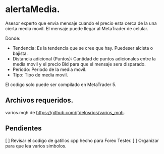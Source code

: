 # alertaMedia.

Asesor experto que envia mensaje cuando el precio esta cerca de la una cierta media movil. El mensaje puede llegar al MetaTrader de celular.



Donde:

* Tendencia: Es la tendencia que se cree que hay. Puedeser alcista o bajista.
* Distancia adicional (Puntos): Cantidad de puntos adicionales entre la media movil y el precio Bid para que el mensaje sera disparado.
* Periodo: Periodo de la media movil.
* Tipo: Tipo de media movil.



El codigo solo puede ser compilado en MetaTrader 5.

## Archivos requeridos.

varios.mqh de https://github.com/jfdelosrios/varios_mqh.

## Pendientes

[ ] Revisar el codigo de gatillos.cpp hecho para Forex Tester.
[ ] Organizar para que lea varios simbolos.